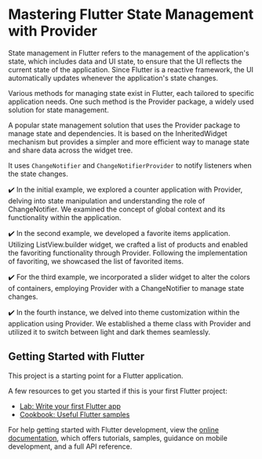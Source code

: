 # Mastering Flutter State Management with Provider

State management in Flutter refers to the management of the application's state, which includes data and UI state, to ensure that the UI reflects the current state of the application. Since Flutter is a reactive framework, the UI automatically updates whenever the application's state changes.

Various methods for managing state exist in Flutter, each tailored to specific application needs. One such method is the Provider package, a widely used solution for state management.

A popular state management solution that uses the Provider package to manage state and dependencies. It is based on the InheritedWidget mechanism but provides a simpler and more efficient way to manage state and share data across the widget tree.

It uses `ChangeNotifier` and `ChangeNotifierProvider` to notify listeners when the state changes.

✔️ In the initial example, we explored a counter application with Provider, delving into state manipulation and understanding the role of ChangeNotifier. We examined the concept of global context and its functionality within the application.

✔️ In the second example, we developed a favorite items application. Utilizing ListView.builder widget, we crafted a list of products and enabled the favoriting functionality through Provider. Following the implementation of favoriting, we showcased the list of favorited items.

✔️ For the third example, we incorporated a slider widget to alter the colors of containers, employing Provider with a ChangeNotifier to manage state changes.

✔️ In the fourth instance, we delved into theme customization within the application using Provider. We established a theme class with Provider and utilized it to switch between light and dark themes seamlessly.

## Getting Started with Flutter

This project is a starting point for a Flutter application.

A few resources to get you started if this is your first Flutter project:

- [Lab: Write your first Flutter app](https://docs.flutter.dev/get-started/codelab)
- [Cookbook: Useful Flutter samples](https://docs.flutter.dev/cookbook)

For help getting started with Flutter development, view the
[online documentation](https://docs.flutter.dev/), which offers tutorials,
samples, guidance on mobile development, and a full API reference.
